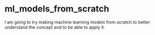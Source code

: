 # ml_models_from_scratch
I am going to try making machine learning models from scratch to better understand the concept and to be able to apply it.
